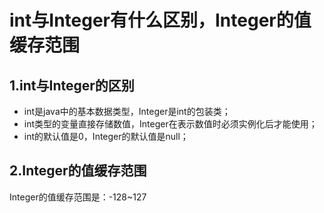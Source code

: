 # int与Integer有什么区别，Integer的值缓存范围

## 1.int与Integer的区别

* int是java中的基本数据类型，Integer是int的包装类；
* int类型的变量直接存储数值，Integer在表示数值时必须实例化后才能使用；
* int的默认值是0，Integer的默认值是null；

## 2.Integer的值缓存范围

Integer的值缓存范围是：-128~127

